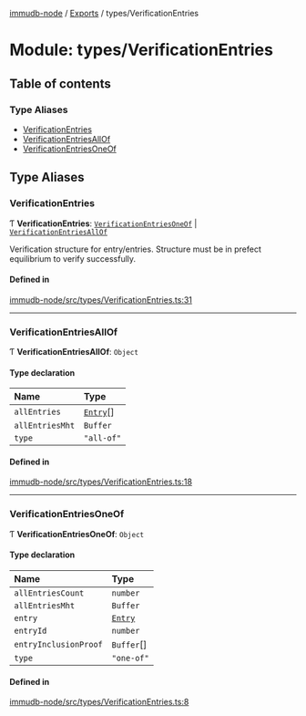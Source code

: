 [immudb-node](../README.md) / [Exports](../modules.md) / types/VerificationEntries

# Module: types/VerificationEntries

## Table of contents

### Type Aliases

- [VerificationEntries](types_VerificationEntries.md#verificationentries)
- [VerificationEntriesAllOf](types_VerificationEntries.md#verificationentriesallof)
- [VerificationEntriesOneOf](types_VerificationEntries.md#verificationentriesoneof)

## Type Aliases

### VerificationEntries

Ƭ **VerificationEntries**: [`VerificationEntriesOneOf`](types_VerificationEntries.md#verificationentriesoneof) \| [`VerificationEntriesAllOf`](types_VerificationEntries.md#verificationentriesallof)

Verification structure for entry/entries. Structure must be in prefect
equilibrium to verify successfully.

#### Defined in

[immudb-node/src/types/VerificationEntries.ts:31](https://github.com/user3232/node-immu-db/blob/30c0d74/immudb-node/src/types/VerificationEntries.ts#L31)

___

### VerificationEntriesAllOf

Ƭ **VerificationEntriesAllOf**: `Object`

#### Type declaration

| Name | Type |
| :------ | :------ |
| `allEntries` | [`Entry`](types_Entry.md#entry)[] |
| `allEntriesMht` | `Buffer` |
| `type` | ``"all-of"`` |

#### Defined in

[immudb-node/src/types/VerificationEntries.ts:18](https://github.com/user3232/node-immu-db/blob/30c0d74/immudb-node/src/types/VerificationEntries.ts#L18)

___

### VerificationEntriesOneOf

Ƭ **VerificationEntriesOneOf**: `Object`

#### Type declaration

| Name | Type |
| :------ | :------ |
| `allEntriesCount` | `number` |
| `allEntriesMht` | `Buffer` |
| `entry` | [`Entry`](types_Entry.md#entry) |
| `entryId` | `number` |
| `entryInclusionProof` | `Buffer`[] |
| `type` | ``"one-of"`` |

#### Defined in

[immudb-node/src/types/VerificationEntries.ts:8](https://github.com/user3232/node-immu-db/blob/30c0d74/immudb-node/src/types/VerificationEntries.ts#L8)
